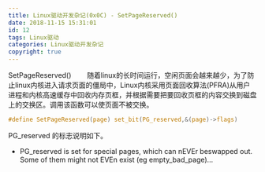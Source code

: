 ```yaml
---
title: Linux驱动开发杂记(0x0C) - SetPageReserved()
date: 2018-11-15 15:31:01
id: 12
tags: Linux驱动
categories: Linux驱动开发杂记
copyright: true
---
```


﻿SetPageReserved()
　　随着linux的长时间运行，空闲页面会越来越少，为了防止linux内核进入请求页面的僵局中，Linux内核采用页面回收算法(PFRA)从用户进程和内核高速缓存中回收内存页框，并根据需要把要回收页框的内容交换到磁盘上的交换区。调用该函数可以使页面不被交换。
```c
#define SetPageReserved(page) set_bit(PG_reserved,&(page)->flags)
```
PG_reserved 的标志说明如下。
 + PG_reserved is set for special pages, which can nEVEr beswapped out. Some  of them might not EVEn exist (eg empty_bad_page)…
